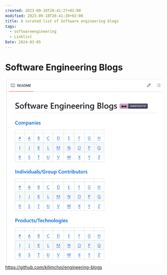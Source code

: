 ```yaml
---
created: 2023-09-18T20:41:27+02:00
modified: 2023-09-18T20:41:30+02:00
title: A curated list of Software engineering blogs
tags:
  - softwareengineering
  - Linklist
Date: 2024-03-05
---
```

# Software Engineering Blogs

![](../_asset/2023-09-18_listEngineeringBlogs_image_1.png)
<https://github.com/kilimchoi/engineering-blogs>
